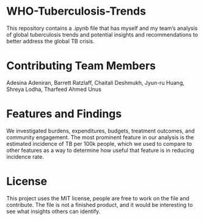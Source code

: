 # WHO-Tuberculosis-Trends
This repository contains a .ipynb file that has myself and my team’s analysis of global tuberculosis trends and potential insights and recommendations to better address the global TB crisis.
# Contributing Team Members
Adesina Adeniran, Barrett Ratzlaff, Chaitali Deshmukh, Jyun-ru Huang, Shreya Lodha, Tharfeed Ahmed Unus
# Features and Findings
We investigated burdens, expenditures, budgets, treatment outcomes, and community engagement. The most prominent feature in our analysis is the estimated incidence of TB per 100k people, which we used to compare to other features as a way to determine how useful that feature is in reducing incidence rate.
# License
This project uses the MIT license, people are free to work on the file and contribute. The file is not a finished product, and it would be interesting to see what insights others can identify.
